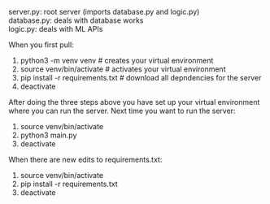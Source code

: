 server.py: root server (imports database.py and logic.py)  
database.py: deals with database works  
logic.py: deals with ML APIs  

When you first pull:  

1. python3 -m venv venv # creates your virtual environment  
2. source venv/bin/activate # activates your virtual environment  
3. pip install -r requirements.txt # download all depndencies for the server  
4. deactivate  

After doing the three steps above you have set up your virtual environment where you can run the server. Next time you want to run the server:  

1. source venv/bin/activate  
2. python3 main.py  
3. deactivate  

When there are new edits to requirements.txt:

1. source venv/bin/activate  
2. pip install -r requirements.txt  
3. deactivate  
